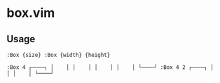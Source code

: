 # box.vim

## Usage

`
:Box {size}
:Box {width} {height}
`

`
:Box 4
 ┌────┐
 │    │
 │    │
 │    │
 │    │
 └────┘
:Box 4 2
 ┌────┐
 │    │
 │    │
 └────┘
`
